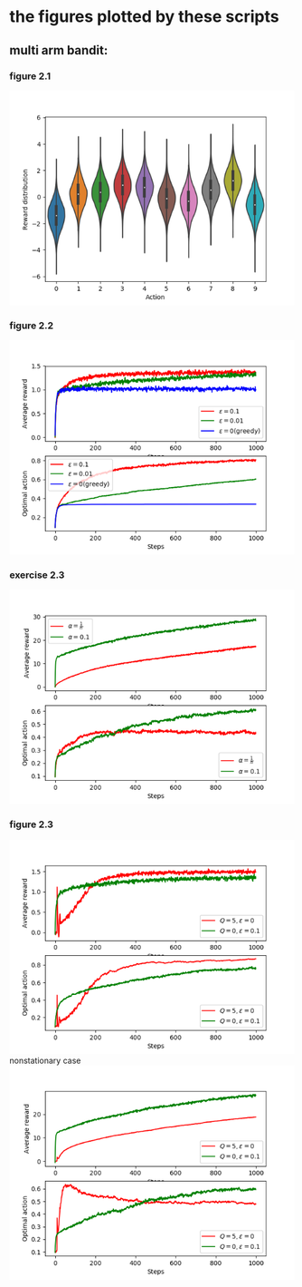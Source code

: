 # the figures plotted by these scripts
## multi arm bandit:
### figure 2.1  
![figure 2.1](./figure/f2-1.png)
### figure 2.2  
![figure 2.2](./figure/f2-2.png)
### exercise 2.3  
![exercise 2.3](./figure/e2-3.png)
### figure 2.3
![exercise 2.3](./figure/f2-3.png)
nonstationary case  
![exercise 2.3](./figure/f2-3(nonstationary).png)
